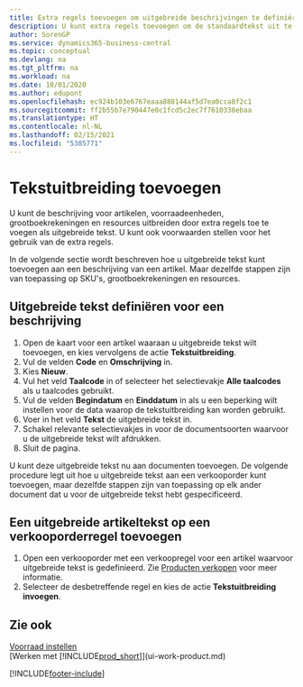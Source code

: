 ```yaml
---
title: Extra regels toevoegen om uitgebreide beschrijvingen te definiëren
description: U kunt extra regels toevoegen om de standaardtekst uit te breiden die een artikel, grootboekrekening en andere gegevens beschrijft.
author: SorenGP
ms.service: dynamics365-business-central
ms.topic: conceptual
ms.devlang: na
ms.tgt_pltfrm: na
ms.workload: na
ms.date: 10/01/2020
ms.author: edupont
ms.openlocfilehash: ec924b103e6767eaaa888144af5d7ea0cca8f2c1
ms.sourcegitcommit: ff2b55b7e790447e0c1fcd5c2ec7f7610338ebaa
ms.translationtype: HT
ms.contentlocale: nl-NL
ms.lasthandoff: 02/15/2021
ms.locfileid: "5385771"
---
```

# <a name="add-extended-text"></a>Tekstuitbreiding toevoegen

U kunt de beschrijving voor artikelen, voorraadeenheden, grootboekrekeningen en resources uitbreiden door extra regels toe te voegen als uitgebreide tekst. U kunt ook voorwaarden stellen voor het gebruik van de extra regels.  

In de volgende sectie wordt beschreven hoe u uitgebreide tekst kunt toevoegen aan een beschrijving van een artikel. Maar dezelfde stappen zijn van toepassing op SKU's, grootboekrekeningen en resources.  

## <a name="to-define-extended-text-for-an-description"></a>Uitgebreide tekst definiëren voor een beschrijving

1. Open de kaart voor een artikel waaraan u uitgebreide tekst wilt toevoegen, en kies vervolgens de actie **Tekstuitbreiding**.
2. Vul de velden **Code** en **Omschrijving** in.
3. Kies **Nieuw**.
4. Vul het veld **Taalcode** in of selecteer het selectievakje **Alle taalcodes** als u taalcodes gebruikt.
5. Vul de velden **Begindatum** en **Einddatum** in als u een beperking wilt instellen voor de data waarop de tekstuitbreiding kan worden gebruikt.
6. Voer in het veld **Tekst** de uitgebreide tekst in.
7. Schakel relevante selectievakjes in voor de documentsoorten waarvoor u de uitgebreide tekst wilt afdrukken.
8. Sluit de pagina.

U kunt deze uitgebreide tekst nu aan documenten toevoegen. De volgende procedure legt uit hoe u uitgebreide tekst aan een verkooporder kunt toevoegen, maar dezelfde stappen zijn van toepassing op elk ander document dat u voor de uitgebreide tekst hebt gespecificeerd.  

## <a name="to-add-an-extended-item-text-on-a-sales-order-line"></a>Een uitgebreide artikeltekst op een verkooporderregel toevoegen

1. Open een verkooporder met een verkoopregel voor een artikel waarvoor uitgebreide tekst is gedefinieerd. Zie [Producten verkopen](sales-how-sell-products.md) voor meer informatie.
2. Selecteer de desbetreffende regel en kies de actie **Tekstuitbreiding invoegen**.

## <a name="see-also"></a>Zie ook

[Voorraad instellen](inventory-setup-inventory.md)  
[Werken met [!INCLUDE[prod_short](includes/prod_short.md)]](ui-work-product.md)


[!INCLUDE[footer-include](includes/footer-banner.md)]